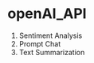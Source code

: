 # openAI_API

<ol>
     <li>Sentiment Analysis</li>
     <li>Prompt Chat</li>
     <li>Text Summarization</li>
</ol>
